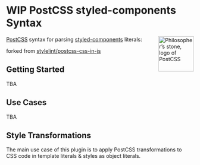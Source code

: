 # WIP PostCSS styled-components Syntax

<img align="right" width="95" height="95"
	title="Philosopher’s stone, logo of PostCSS"
	src="https://api.postcss.org/logo.svg">

[PostCSS](https://github.com/postcss/postcss) syntax for parsing [styled-components](https://styled-components.com/) literals:

forked from [stylelint/postcss-css-in-js](https://github.com/stylelint/postcss-css-in-js)

## Getting Started

TBA

## Use Cases

TBA

## Style Transformations

The main use case of this plugin is to apply PostCSS transformations to CSS code in template literals & styles as object literals.
